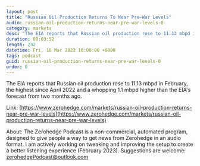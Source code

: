```yaml
---
layout: post
title: "Russian Oil Production Returns To Near Pre-War Levels"
audio: russian-oil-production-returns-near-pre-war-levels-0
category: markets
desc: "The EIA reports that Russian oil production rose to 11.13 mbpd in February, the highest since April 2022 and a whopping 1.1 mbpd higher than the EIA's forecast from two months ago."
duration: 00:03:52
length: 232
datetime: Fri, 10 Mar 2023 10:00:00 +0000
tags: podcast
guid: russian-oil-production-returns-near-pre-war-levels-0
order: 0
---
```

The EIA reports that Russian oil production rose to 11.13 mbpd in February, the highest since April 2022 and a whopping 1.1 mbpd higher than the EIA's forecast from two months ago.

Link: [https://www.zerohedge.com/markets/russian-oil-production-returns-near-pre-war-levels](https://www.zerohedge.com/markets/russian-oil-production-returns-near-pre-war-levels)

About: The Zerohedge Podcast is a non-commercial, automated program, designed to give people a way to get news from Zerohedge in an audio format.  I am actively working on tweaking and improving the setup to create a better listening experience (February 2023).  Suggestions are welcome: [zerohedgePodcast@outlook.com](mailto:zerohedgePodcast@outlook.com)